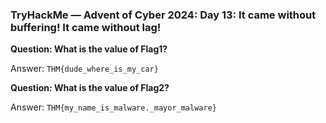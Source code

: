 ### TryHackMe — Advent of Cyber 2024: Day 13: It came without buffering! It came without lag!

**Question: What is the value of Flag1?**

Answer: `THM{dude_where_is_my_car}`

**Question: What is the value of Flag2?**

Answer: `THM{my_name_is_malware._mayor_malware}`

